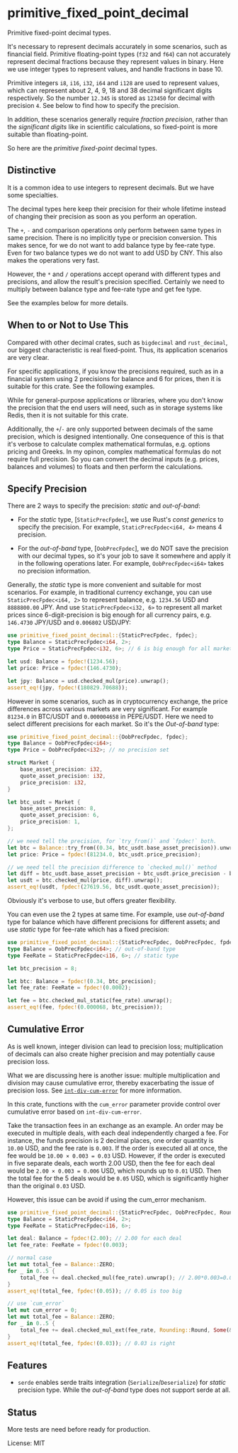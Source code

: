 # primitive_fixed_point_decimal

Primitive fixed-point decimal types.

It's necessary to represent decimals accurately in some scenarios,
such as financial field. Primitive floating-point types (`f32`
and `f64`) can not accurately represent decimal fractions because
they represent values in binary. Here we use integer types to
represent values, and handle fractions in base 10.

Primitive integers `i8`, `i16`, `i32`, `i64` and `i128` are used to represent
values, which can represent about 2, 4, 9, 18 and 38 decimal significant
digits respectively. So the number `12.345` is stored as `123450`
for decimal with precision `4`. See below to find how to specify
the precision.

In addition, these scenarios generally require *fraction precision*,
rather than the *significant digits* like in scientific calculations,
so fixed-point is more suitable than floating-point.

So here are the *primitive fixed-point* decimal types.


## Distinctive

It is a common idea to use integers to represent decimals. But we have
some specialties.

The decimal types here keep their precision for their whole lifetime
instead of changing their precision as soon as you perform an operation.

The `+`, `-` and comparison operations only perform between same types in
same precision. There is no implicitly type or precision conversion.
This makes sence, for we do not want to add balance type by
fee-rate type. Even for two balance types we do not want to add
USD by CNY. This also makes the operations very fast.

However, the `*` and `/` operations accept operand with different
types and precisions, and allow the result's precision specified. Certainly
we need to multiply between balance type and fee-rate type and get
fee type.

See the examples below for more details.


## When to or Not to Use This

Compared with other decimal crates, such as `bigdecimal` and `rust_decimal`,
our biggest characteristic is real fixed-point. Thus, its application
scenarios are very clear.

For specific applications, if you know the precisions required, such as in
a financial system using 2 precisions for balance and 6 for prices, then
it is suitable for this crate. See the following examples.

While for general-purpose applications or libraries, where you don't know the
precision that the end users will need, such as in storage systems like
Redis, then it is not suitable for this crate.

Additionally, the `+`/`-` are only supported between decimals of the same precision,
which is designed intentionally. One consequence of this is that it's verbose
to calculate complex mathematical formulas, e.g. options pricing and Greeks.
In my opinon, complex mathematical formulas do not require full precision.
So you can convert the decimal inputs (e.g. prices, balances and volumes)
to floats and then perform the calculations.


## Specify Precision

There are 2 ways to specify the precision: *static* and *out-of-band*:

- For the *static* type, [`StaticPrecFpdec`], we use Rust's *const generics*
  to specify the precision. For example, `StaticPrecFpdec<i64, 4>` means
  4 precision.

- For the *out-of-band* type, [`OobPrecFpdec`], we do NOT save the
  precision with our decimal types, so it's your job to save it somewhere
  and apply it in the following operations later. For example,
  `OobPrecFpdec<i64>` takes no precision information.

Generally, the *static* type is more convenient and suitable for most
scenarios. For example, in traditional currency exchange, you can use
`StaticPrecFpdec<i64, 2>` to represent balance, e.g. `1234.56` USD and
`8888800.00` JPY. And use `StaticPrecFpdec<i32, 6>` to represent all
market prices since 6-digit-precision is big enough for all currency
pairs, e.g. `146.4730` JPY/USD and `0.006802` USD/JPY:

```rust
use primitive_fixed_point_decimal::{StaticPrecFpdec, fpdec};
type Balance = StaticPrecFpdec<i64, 2>;
type Price = StaticPrecFpdec<i32, 6>; // 6 is big enough for all markets

let usd: Balance = fpdec!(1234.56);
let price: Price = fpdec!(146.4730);

let jpy: Balance = usd.checked_mul(price).unwrap();
assert_eq!(jpy, fpdec!(180829.70688));
```

However in some scenarios, such as in cryptocurrency exchange, the
price differences across various markets are very significant. For
example `81234.0` in BTC/USDT and `0.000004658` in PEPE/USDT. Here
we need to select different precisions for each market. So it's
the *Out-of-band* type:

```rust
use primitive_fixed_point_decimal::{OobPrecFpdec, fpdec};
type Balance = OobPrecFpdec<i64>;
type Price = OobPrecFpdec<i32>; // no precision set

struct Market {
    base_asset_precision: i32,
    quote_asset_precision: i32,
    price_precision: i32,
}

let btc_usdt = Market {
    base_asset_precision: 8,
    quote_asset_precision: 6,
    price_precision: 1,
};

// we need tell the precision, for `try_from()` and `fpdec!` both.
let btc = Balance::try_from((0.34, btc_usdt.base_asset_precision)).unwrap();
let price: Price = fpdec!(81234.0, btc_usdt.price_precision);

// we need tell the precision difference to `checked_mul()` method
let diff = btc_usdt.base_asset_precision + btc_usdt.price_precision - btc_usdt.quote_asset_precision;
let usdt = btc.checked_mul(price, diff).unwrap();
assert_eq!(usdt, fpdec!(27619.56, btc_usdt.quote_asset_precision));
```

Obviously it's verbose to use, but offers greater flexibility.

You can even use the 2 types at same time. For example, use *out-of-band*
type for balance which have different precisions for different assets; and
use *static* type for fee-rate which has a fixed precision:

```rust
use primitive_fixed_point_decimal::{StaticPrecFpdec, OobPrecFpdec, fpdec};
type Balance = OobPrecFpdec<i64>; // out-of-band type
type FeeRate = StaticPrecFpdec<i16, 6>; // static type

let btc_precision = 8;

let btc: Balance = fpdec!(0.34, btc_precision);
let fee_rate: FeeRate = fpdec!(0.0002);

let fee = btc.checked_mul_static(fee_rate).unwrap();
assert_eq!(fee, fpdec!(0.000068, btc_precision));
```


## Cumulative Error

As is well known, integer division can lead to precision loss; multiplication
of decimals can also create higher precision and may potentially cause
precision loss.

What we are discussing here is another issue: multiple multiplication and
division may cause cumulative error, thereby exacerbating the issue of
precision loss. See [`int-div-cum-error`](https://docs.rs/int-div-cum-error)
for more information.

In this crate, functions with the `cum_error` parameter provide control
over cumulative error based on `int-div-cum-error`.

Take the transaction fees in an exchange as an example. An order may be
executed in multiple deals, with each deal independently charged a fee.
For instance, the funds precision is 2 decimal places, one order quantity
is `10.00` USD, and the fee rate is `0.003`. If the order is executed all
at once, the fee would be `10.00 × 0.003 = 0.03` USD. However, if the
order is executed in five separate deals, each worth 2.00 USD, then the
fee for each deal would be `2.00 × 0.003 = 0.006` USD, which rounds up
to `0.01` USD. Then the total fee for the 5 deals would be `0.05` USD,
which is significantly higher than the original `0.03` USD.

However, this issue can be avoid if using the cum_error mechanism.

```rust
use primitive_fixed_point_decimal::{StaticPrecFpdec, OobPrecFpdec, Rounding, fpdec};
type Balance = StaticPrecFpdec<i64, 2>;
type FeeRate = StaticPrecFpdec<i16, 6>;

let deal: Balance = fpdec!(2.00); // 2.00 for each deal
let fee_rate: FeeRate = fpdec!(0.003);

// normal case
let mut total_fee = Balance::ZERO;
for _ in 0..5 {
    total_fee += deal.checked_mul(fee_rate).unwrap(); // 2.00*0.003=0.006 ~> 0.01
}
assert_eq!(total_fee, fpdec!(0.05)); // 0.05 is too big

// use `cum_error`
let mut cum_error = 0;
let mut total_fee = Balance::ZERO;
for _ in 0..5 {
    total_fee += deal.checked_mul_ext(fee_rate, Rounding::Round, Some(&mut cum_error)).unwrap();
}
assert_eq!(total_fee, fpdec!(0.03)); // 0.03 is right
```


## Features

- `serde` enables serde traits integration (`Serialize`/`Deserialize`)
  for *static* precision type. While the *out-of-band* type does not
  support serde at all.


## Status

More tests are need before ready for production.

License: MIT

